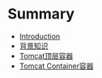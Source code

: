 # Summary

* [Introduction](README.md)
* [背景知识](bei-jing-zhi-shi.md)
* [Tomcat顶层容器](tomcatding-ceng-rong-qi.md)
* [Tomcat Container容器](tomcat-containerrong-qi.md)

